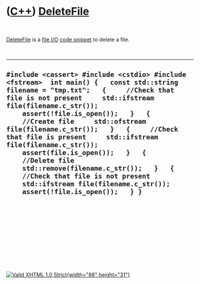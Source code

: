 



 

 

 

 

 

([C++](Cpp.htm)) [DeleteFile](CppDeleteFile.htm)
================================================

 

[DeleteFile](CppDeleteFile.htm) is a [file I/O](CppFileIo.htm) [code
snippet](CppCodeSnippets.htm) to delete a file.

 

  ---------------------------------------------------------------------------------------------------------------------------------------------------------------------------------------------------------------------------------------------------------------------------------------------------------------------------------------------------------------------------------------------------------------------------------------------------------------------------------------------------------------------------------------------------------------------------------------------------------------
  ` #include <cassert> #include <cstdio> #include <fstream>  int main() {   const std::string filename = "tmp.txt";   {     //Check that file is not present     std::ifstream file(filename.c_str());     assert(!file.is_open());   }   {     //Create file     std::ofstream file(filename.c_str());   }   {     //Check that file is present     std::ifstream file(filename.c_str());     assert(file.is_open());   }   {     //Delete file     std::remove(filename.c_str());   }   {     //Check that file is not present     std::ifstream file(filename.c_str());     assert(!file.is_open());   } } `
  ---------------------------------------------------------------------------------------------------------------------------------------------------------------------------------------------------------------------------------------------------------------------------------------------------------------------------------------------------------------------------------------------------------------------------------------------------------------------------------------------------------------------------------------------------------------------------------------------------------------

 

 

 

 

 





 

[![Valid XHTML 1.0 Strict](valid-xhtml10.png){width="88"
height="31"}](http://validator.w3.org/check?uri=referer)
